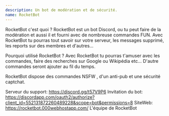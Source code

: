 ```yaml
---
description: Un bot de modération et de sécurité.
name: RocketBot
---
```


RocketBot c'est quoi ? RocketBot est un bot Discord, ou tu peut faire de la modération et aussi il et fourni avec de nombreuse commandes FUN. Avec RocketBot tu pourras tout savoir sur votre serveur, les messages supprimé, les reports sur des membres et d'autres...

Pourquoi utilisé RocketBot ? Avec RocketBot tu pourras t'amuser avec les commandes, faire des recherches sur Google ou Wikipédia etc... D'autre commandes seront ajouter au fil du temps.

RocketBot dispose des commandes NSFW , d'un anti-pub et une sécurité captchat.

Serveur du support: https://discord.gg/t57V9P6 
Invitation du bot: https://discordapp.com/oauth2/authorize?client_id=552131872260489228&scope=bot&permissions=8 
SiteWeb: https://rocketbot.000webhostapp.com/ L'équipe de RocketBot

